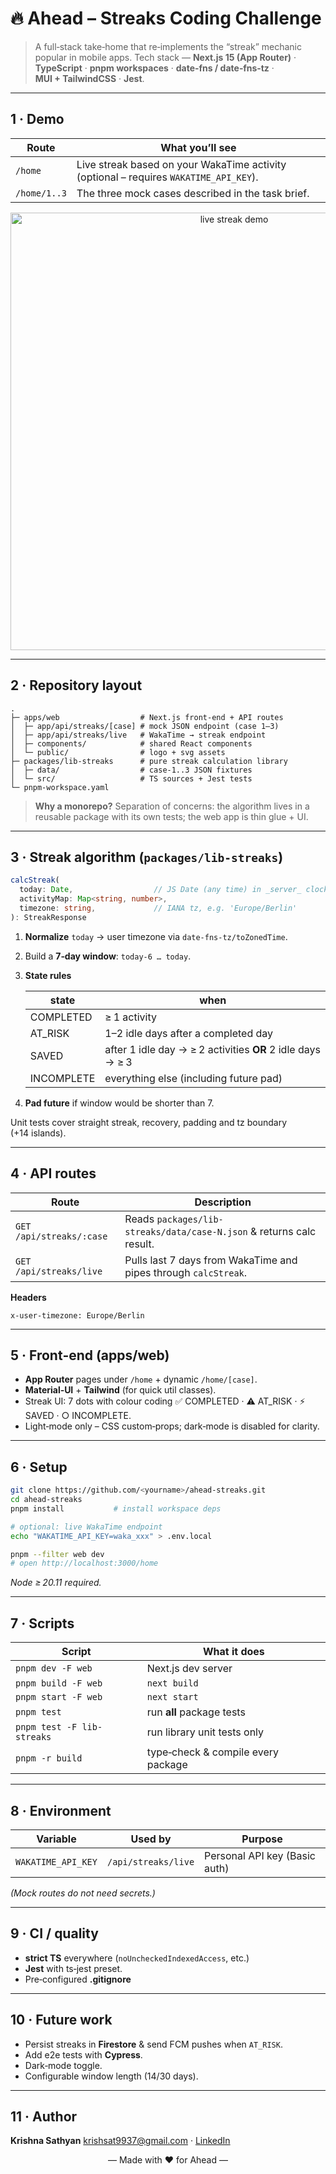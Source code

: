 # 🔥 Ahead – Streaks Coding Challenge

> A full‑stack take‑home that re‑implements the “streak” mechanic popular in mobile apps.
> Tech stack — **Next.js 15 (App Router)** · **TypeScript** · **pnpm workspaces** · **date‑fns / date‑fns‑tz** · **MUI + TailwindCSS** · **Jest**.

---

## 1 · Demo

| Route        | What you’ll see                                                                       |
| ------------ | ------------------------------------------------------------------------------------- |
| `/home`      | Live streak based on your WakaTime activity (optional – requires `WAKATIME_API_KEY`). |
| `/home/1..3` | The three mock cases described in the task brief.                                     |

<p align="center">
  <img src="docs/screenshot-live.png" width="700" alt="live streak demo"/>
</p>

---

## 2 · Repository layout

```text
.
├─ apps/web                  # Next.js front‑end + API routes
│  ├─ app/api/streaks/[case] # mock JSON endpoint (case 1–3)
│  ├─ app/api/streaks/live   # WakaTime → streak endpoint
│  ├─ components/            # shared React components
│  └─ public/                # logo + svg assets
├─ packages/lib-streaks      # pure streak calculation library
│  ├─ data/                  # case‑1..3 JSON fixtures
│  └─ src/                   # TS sources + Jest tests
└─ pnpm-workspace.yaml
```

> **Why a monorepo?** Separation of concerns: the algorithm lives in a reusable package with its own tests; the web app is thin glue + UI.

---

## 3 · Streak algorithm (`packages/lib-streaks`)

```ts
calcStreak(
  today: Date,                  // JS Date (any time) in _server_ clock
  activityMap: Map<string, number>,
  timezone: string,             // IANA tz, e.g. 'Europe/Berlin'
): StreakResponse
```

1. **Normalize** `today` → user timezone via `date-fns-tz/toZonedTime`.

2. Build a **7‑day window**: `today‑6 … today`.

3. **State rules**

   | state      | when                                                       |
   | ---------- | ---------------------------------------------------------- |
   | COMPLETED  | ≥ 1 activity                                               |
   | AT\_RISK   | 1–2 idle days after a completed day                        |
   | SAVED      | after 1 idle day → ≥ 2 activities **OR** 2 idle days → ≥ 3 |
   | INCOMPLETE | everything else (including future pad)                     |

4. **Pad future** if window would be shorter than 7.

Unit tests cover straight streak, recovery, padding and tz boundary (+14 islands).

---

## 4 · API routes

| Route                    | Description                                                          |
| ------------------------ | -------------------------------------------------------------------- |
| `GET /api/streaks/:case` | Reads `packages/lib-streaks/data/case‑N.json` & returns calc result. |
| `GET /api/streaks/live`  | Pulls last 7 days from WakaTime and pipes through `calcStreak`.      |

**Headers**

```
x-user-timezone: Europe/Berlin
```

---

## 5 · Front‑end (apps/web)

* **App Router** pages under `/home` + dynamic `/home/[case]`.
* **Material‑UI** + **Tailwind** (for quick util classes).
* Streak UI: 7 dots with colour coding
  ✅ COMPLETED · ⚠️ AT\_RISK · ⚡ SAVED · ○ INCOMPLETE.
* Light‑mode only – CSS custom‑props; dark‑mode is disabled for clarity.

---

## 6 · Setup

```bash
git clone https://github.com/<yourname>/ahead-streaks.git
cd ahead-streaks
pnpm install           # install workspace deps

# optional: live WakaTime endpoint
echo "WAKATIME_API_KEY=waka_xxx" > .env.local

pnpm --filter web dev
# open http://localhost:3000/home
```

*Node ≥ 20.11 required.*

---

## 7 · Scripts

| Script                     | What it does                       |
| -------------------------- | ---------------------------------- |
| `pnpm dev -F web`          | Next.js dev server                 |
| `pnpm build -F web`        | `next build`                       |
| `pnpm start -F web`        | `next start`                       |
| `pnpm test`                | run **all** package tests          |
| `pnpm test -F lib-streaks` | run library unit tests only        |
| `pnpm -r build`            | type‑check & compile every package |

---

## 8 · Environment

| Variable           | Used by             | Purpose                       |
| ------------------ | ------------------- | ----------------------------- |
| `WAKATIME_API_KEY` | `/api/streaks/live` | Personal API key (Basic auth) |

*(Mock routes do not need secrets.)*

---

## 9 · CI / quality

* **strict TS** everywhere (`noUncheckedIndexedAccess`, etc.)
* **Jest** with ts‑jest preset.
* Pre‑configured **.gitignore**

---

## 10 · Future work

* Persist streaks in **Firestore** & send FCM pushes when `AT_RISK`.
* Add e2e tests with **Cypress**.
* Dark‑mode toggle.
* Configurable window length (14/30 days).

---

## 11 · Author

**Krishna Sathyan**
[krishsat9937@gmail.com](mailto:krishsat9937@gmail.com) · [LinkedIn](https://www.linkedin.com/in/krishnasathyan)

<p align="center">— Made with ❤️ for Ahead —</p>

